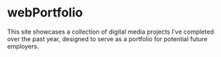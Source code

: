 # webPortfolio

This site showcases a collection of digital media projects I’ve completed over the past year, designed to serve as a portfolio for potential future employers.
